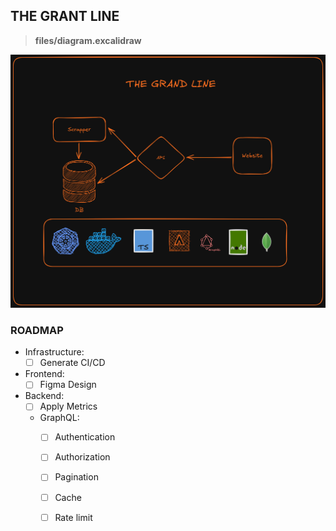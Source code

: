 ## THE GRANT LINE
>  **files/diagram.excalidraw**
<img src="./images/diagram.png">

### ROADMAP
- Infrastructure:
    * [ ] Generate CI/CD
- Frontend:
    * [ ] Figma Design
- Backend:
    * [ ] Apply Metrics
    - GraphQL:
        * [ ] Authentication
        * [ ] Authorization
        * [ ] Pagination
        * [ ] Cache
        * [ ] Rate limit
    